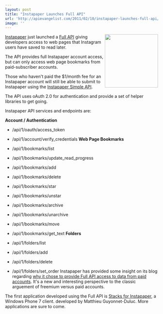 ```yaml
---
layout: post
title: "Instapaper Launches Full API"
url: 'http://apievangelist.com/2011/02/10/instapaper-launches-full-api/'
image: ''
---
```


[<img class="c1" src="http://kinlane-productions.s3.amazonaws.com/instapaper.png" alt="" width="175" align="right" />][1][Instapaper][1] just launched a [Full API][2] giving developers access to web pages that Instagram users have saved to read later.

The API provides full Instapaper account access, but can only access web page bookmarks from paid-subscriber accounts.

Those who haven't paid the $1/month fee for an Instapaper account will still be able to submit to Instapaper using the [Instapaper Simple API][3].

The API uses oAuth 2.0 for authentication and provide a set of helper libraries to get going.

Instapaper API services and endpoints are:

**Account / Authentication**

  * /api/1/oauth/access_token
  * /api/1/account/verify_credentials
**Web Page Bookmarks**

  * /api/1/bookmarks/list
  * /api/1/bookmarks/update_read_progress
  * /api/1/bookmarks/add
  * /api/1/bookmarks/delete
  * /api/1/bookmarks/star
  * /api/1/bookmarks/unstar
  * /api/1/bookmarks/archive
  * /api/1/bookmarks/unarchive
  * /api/1/bookmarks/move
  * /api/1/bookmarks/get_text
**Folders**

  * /api/1/folders/list
  * /api/1/folders/add
  * /api/1/folders/delete
  * /api/1/folders/set_order
Instapaper has provided some insight on its blog regarding [why it chose to provide Full API access to data from paid accounts][4]. It's a new and interesting perspective to the classic arguement of freemium versus paid accounts.

The first application developed using the Full API is [Stacks for Instapaper][5], a Windows Phone 7 client. developed by Matthieu Guyonnet-Duluc. More applications are sure to come.

   [1]: http://www.instapaper.com/
   [2]: http://www.instapaper.com/api/full
   [3]: http://www.instapaper.com/api/simple
   [4]: http://blog.instapaper.com/post/3208433429
   [5]: http://wp7wonders.wordpress.com/stacks-for-instapaper/
